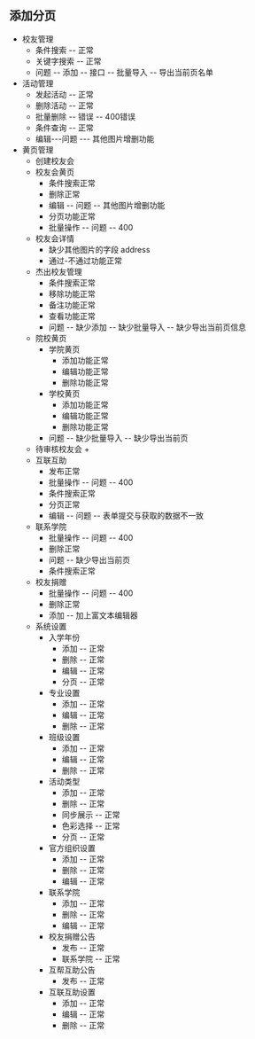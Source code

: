 ## 添加分页

+ 校友管理
  + 条件搜索 -- 正常
  + 关键字搜索 -- 正常
  + 问题 -- 添加 -- 接口  -- 批量导入 -- 导出当前页名单
+ 活动管理
  + 发起活动 -- 正常
  + 删除活动 -- 正常
  + 批量删除 -- 错误 -- 400错误
  + 条件查询 -- 正常
  + 编辑---问题 --- 其他图片增删功能
+ 黄页管理
  + 创建校友会
  + 校友会黄页
    + 条件搜索正常
    + 删除正常
    + 编辑 -- 问题 -- 其他图片增删功能
    + 分页功能正常
    + 批量操作 -- 问题 -- 400 
  + 校友会详情 
    + 缺少其他图片的字段 address
    + 通过-不通过功能正常
  + 杰出校友管理
    + 条件搜索正常
    + 移除功能正常
    + 备注功能正常
    + 查看功能正常
    + 问题 -- 缺少添加 -- 缺少批量导入 -- 缺少导出当前页信息
  + 院校黄页
    + 学院黄页
      + 添加功能正常
      + 编辑功能正常
      + 删除功能正常
    + 学校黄页
      + 添加功能正常
      + 编辑功能正常
      + 删除功能正常
    + 问题 -- 缺少批量导入 -- 缺少导出当前页
  + 待审核校友会
    + 
  + 互联互助
    + 发布正常 
    + 批量操作 -- 问题 -- 400
    + 条件搜索正常
    + 分页正常
    + 编辑 -- 问题 -- 表单提交与获取的数据不一致
  + 联系学院
    + 批量操作 -- 问题 -- 400
    + 删除正常
    + 问题 -- 缺少导出当前页
    + 条件搜索正常
  + 校友捐赠
    + 批量操作 -- 问题 -- 400
    + 删除正常
    + 添加 -- 加上富文本编辑器
  + 系统设置
    + 入学年份 
      + 添加 -- 正常
      + 删除 -- 正常
      + 编辑 -- 正常
      + 分页 -- 正常
    + 专业设置
      + 添加 -- 正常
      + 编辑 -- 正常
      + 删除 -- 正常
    + 班级设置
      + 添加 -- 正常
      + 编辑 -- 正常
      + 删除 -- 正常
    + 活动类型
      + 添加 -- 正常
      + 删除 -- 正常
      + 同步展示 -- 正常
      + 色彩选择 -- 正常
      + 分页 -- 正常
    + 官方组织设置
      + 添加 -- 正常
      + 删除 -- 正常
      + 编辑 -- 正常
    + 联系学院
      + 添加 -- 正常
      + 删除 -- 正常
      + 编辑 -- 正常
    + 校友捐赠公告
      + 发布 -- 正常
      + 联系学院 -- 正常
    + 互帮互助公告
      + 发布 -- 正常
    + 互联互助设置
      + 添加 -- 正常
      + 编辑 -- 正常
      + 删除 -- 正常
